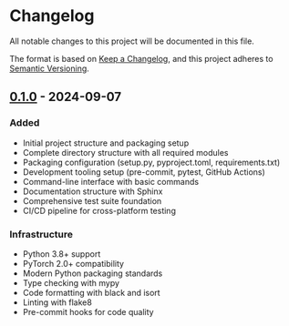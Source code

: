 # Changelog

All notable changes to this project will be documented in this file.

The format is based on [Keep a Changelog](https://keepachangelog.com/en/1.0.0/),
and this project adheres to [Semantic Versioning](https://semver.org/spec/v2.0.0.html).

## [0.1.0] - 2024-09-07

### Added
- Initial project structure and packaging setup
- Complete directory structure with all required modules
- Packaging configuration (setup.py, pyproject.toml, requirements.txt)
- Development tooling setup (pre-commit, pytest, GitHub Actions)
- Command-line interface with basic commands
- Documentation structure with Sphinx
- Comprehensive test suite foundation
- CI/CD pipeline for cross-platform testing

### Infrastructure
- Python 3.8+ support
- PyTorch 2.0+ compatibility
- Modern Python packaging standards
- Type checking with mypy
- Code formatting with black and isort
- Linting with flake8
- Pre-commit hooks for code quality

[0.1.0]: https://github.com/louiswang524/pytorch-recsys/releases/tag/v0.1.0
